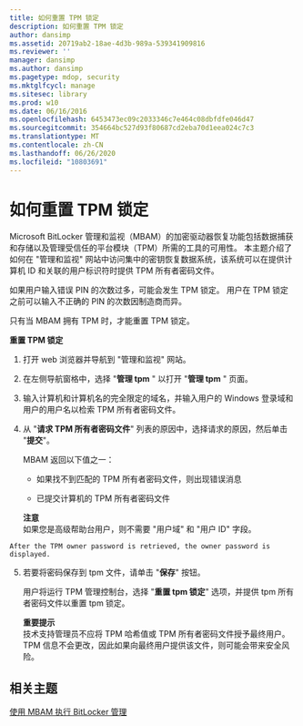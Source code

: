 ```yaml
---
title: 如何重置 TPM 锁定
description: 如何重置 TPM 锁定
author: dansimp
ms.assetid: 20719ab2-18ae-4d3b-989a-539341909816
ms.reviewer: ''
manager: dansimp
ms.author: dansimp
ms.pagetype: mdop, security
ms.mktglfcycl: manage
ms.sitesec: library
ms.prod: w10
ms.date: 06/16/2016
ms.openlocfilehash: 6453473ec09c2033346c7e464c08dbfdfe046d47
ms.sourcegitcommit: 354664bc527d93f80687cd2eba70d1eea024c7c3
ms.translationtype: MT
ms.contentlocale: zh-CN
ms.lasthandoff: 06/26/2020
ms.locfileid: "10803691"
---
```

# 如何重置 TPM 锁定


Microsoft BitLocker 管理和监视（MBAM）的加密驱动器恢复功能包括数据捕获和存储以及管理受信任的平台模块（TPM）所需的工具的可用性。 本主题介绍了如何在 "管理和监视" 网站中访问集中的密钥恢复数据系统，该系统可以在提供计算机 ID 和关联的用户标识符时提供 TPM 所有者密码文件。

如果用户输入错误 PIN 的次数过多，可能会发生 TPM 锁定。 用户在 TPM 锁定之前可以输入不正确的 PIN 的次数因制造商而异。

只有当 MBAM 拥有 TPM 时，才能重置 TPM 锁定。

**重置 TPM 锁定**

1.  打开 web 浏览器并导航到 "管理和监视" 网站。

2.  在左侧导航窗格中，选择 "**管理 tpm** " 以打开 "**管理 tpm** " 页面。

3.  输入计算机和计算机名的完全限定的域名，并输入用户的 Windows 登录域和用户的用户名以检索 TPM 所有者密码文件。

4.  从 "**请求 TPM 所有者密码文件**" 列表的原因中，选择请求的原因，然后单击 "**提交**"。

    MBAM 返回以下值之一：

    -   如果找不到匹配的 TPM 所有者密码文件，则出现错误消息

    -   已提交计算机的 TPM 所有者密码文件

    **注意**  
    如果您是高级帮助台用户，则不需要 "用户域" 和 "用户 ID" 字段。



~~~
After the TPM owner password is retrieved, the owner password is displayed.
~~~

5. 若要将密码保存到 tpm 文件，请单击 "**保存**" 按钮。

   用户将运行 TPM 管理控制台，选择 "**重置 tpm 锁定**" 选项，并提供 tpm 所有者密码文件以重置 tpm 锁定。

   **重要提示**  
   技术支持管理员不应将 TPM 哈希值或 TPM 所有者密码文件授予最终用户。 TPM 信息不会更改，因此如果向最终用户提供该文件，则可能会带来安全风险。



## 相关主题


[使用 MBAM 执行 BitLocker 管理](performing-bitlocker-management-with-mbam-mbam-2.md)









